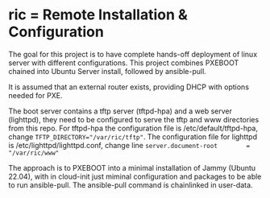 # ric = Remote Installation &amp; Configuration

The goal for this project is to have complete hands-off deployment of linux server with different configurations.
This project combines PXEBOOT chained into Ubuntu Server install, followed by ansible-pull.

It is assumed that an external router exists, providing DHCP with options needed for PXE.

The boot server contains a tftp server (tftpd-hpa) and a web server (lighttpd), they need to be configured to serve the tftp and www directories from this repo. For tftpd-hpa the configuration file is /etc/default/tftpd-hpa, change `TFTP_DIRECTORY="/var/ric/tftp"`. The configuration file for lighttpd is /etc/lighttpd/lighttpd.conf, change line `server.document-root        = "/var/ric/www"`

The approach is to PXEBOOT into a minimal installation of Jammy (Ubuntu 22.04), with in cloud-init just miminal configuration and packages to be able to run ansible-pull. The ansible-pull command is chainlinked in user-data.
